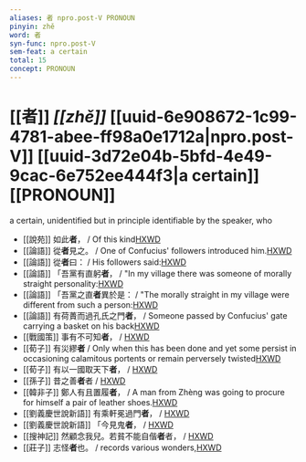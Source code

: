```yaml
---
aliases: 者 npro.post-V PRONOUN
pinyin: zhě
word: 者
syn-func: npro.post-V
sem-feat: a certain
total: 15
concept: PRONOUN 
---
```

# [[者]] *[[zhě]]*  [[uuid-6e908672-1c99-4781-abee-ff98a0e1712a|npro.post-V]] [[uuid-3d72e04b-5bfd-4e49-9cac-6e752ee444f3|a certain]] [[PRONOUN]]
a certain, unidentified but in principle identifiable by the speaker, who
 - [[說苑]] 如此**者**，
                     / Of this kind[HXWD](https://hxwd.org/textview.html?location=CH1a0907_CHANT_002-7a.8)
 - [[論語]] 從**者**見之。 / One of Confucius' followers introduced him.[HXWD](https://hxwd.org/textview.html?location=KR1h0004_tls_003-27a.6)
 - [[論語]] 從**者**曰： / His followers said:[HXWD](https://hxwd.org/textview.html?location=KR1h0004_tls_011-10a.4)
 - [[論語]] 「吾黨有直躬**者**， / "In my village there was someone of morally straight personality:[HXWD](https://hxwd.org/textview.html?location=KR1h0004_tls_013-28a.3)
 - [[論語]] 「吾黨之直**者**異於是： / "The morally straight in my village were different from such a person:[HXWD](https://hxwd.org/textview.html?location=KR1h0004_tls_013-28a.6)
 - [[論語]] 有荷蕢而過孔氏之門**者**， / Someone passed by Confucius' gate carrying a basket on his back[HXWD](https://hxwd.org/textview.html?location=KR1h0004_tls_014-51a.3)
 - [[戰國策]] 事有不可知**者**，
                     / [HXWD](https://hxwd.org/textview.html?location=KR2e0003_tls_367-1a.10)
 - [[荀子]] 有災繆**者** / Only when this has been done and yet some persist in occasioning calamitous portents or remain perversely twisted[HXWD](https://hxwd.org/textview.html?location=KR3a0002_tls_007-2a.28)
 - [[荀子]] 有以一國取天下**者**，
                     / [HXWD](https://hxwd.org/textview.html?location=KR3a0002_tls_009-23a.3)
 - [[孫子]] 昔之善**者**者 / [HXWD](https://hxwd.org/textview.html?location=KR3b0003_tls_004-1a.4)
 - [[韓非子]] 鄭人有且置履**者**， / A man from Zhèng was going to procure for himself a pair of leather shoes.[HXWD](https://hxwd.org/textview.html?location=KR3c0005_tls_032-95a.2)
 - [[劉義慶世說新語]] 有乘軒冕過門**者**，
                     / [HXWD](https://hxwd.org/textview.html?location=KR3l0002_tls_001-11a.11)
 - [[劉義慶世說新語]] 「今見鬼**者**，
                     / [HXWD](https://hxwd.org/textview.html?location=KR3l0002_tls_005-22a.6)
 - [[搜神記]] 然顧念我兒。若貧不能自偕**者**者， / [HXWD](https://hxwd.org/textview.html?location=KR3l0099_tls_016-21a.38)
 - [[莊子]] 志怪**者**也。
                     / records various wonders,[HXWD](https://hxwd.org/textview.html?location=KR5c0126_tls_001-2a.3)